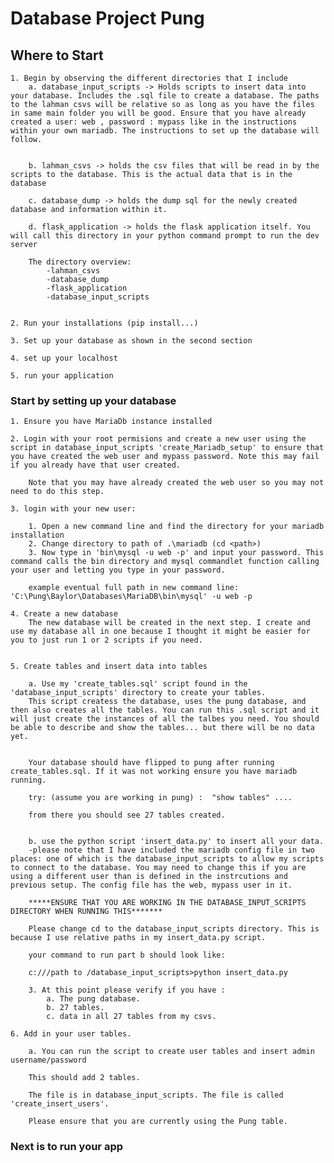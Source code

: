 
# Database Project Pung
## Where to Start
    1. Begin by observing the different directories that I include
        a. database_input_scripts -> Holds scripts to insert data into your database. Includes the .sql file to create a database. The paths to the lahman csvs will be relative so as long as you have the files in same main folder you will be good. Ensure that you have already created a user: web , password : mypass like in the instructions within your own mariadb. The instructions to set up the database will follow.


        b. lahman_csvs -> holds the csv files that will be read in by the scripts to the database. This is the actual data that is in the database

        c. database_dump -> holds the dump sql for the newly created database and information within it. 

        d. flask_application -> holds the flask application itself. You will call this directory in your python command prompt to run the dev server

        The directory overview:
            -lahman_csvs
            -database_dump
            -flask_application
            -database_input_scripts


    2. Run your installations (pip install...) 

    3. Set up your database as shown in the second section

    4. set up your localhost

    5. run your application

### Start by setting up your database

    1. Ensure you have MariaDb instance installed
    
    2. Login with your root permisions and create a new user using the script in database_input_scripts 'create_Mariadb_setup' to ensure that you have created the web user and mypass password. Note this may fail if you already have that user created.

        Note that you may have already created the web user so you may not need to do this step.

    3. login with your new user: 

        1. Open a new command line and find the directory for your mariadb installation
        2. Change directory to path of .\mariadb (cd <path>)
        3. Now type in 'bin\mysql -u web -p' and input your password. This command calls the bin directory and mysql commandlet function calling your user and letting you type in your password.
        
        example eventual full path in new command line: 'C:\Pung\Baylor\Databases\MariaDB\bin\mysql' -u web -p

    4. Create a new database
        The new database will be created in the next step. I create and use my database all in one because I thought it might be easier for you to just run 1 or 2 scripts if you need.


    5. Create tables and insert data into tables 

        a. Use my 'create_tables.sql' script found in the 'database_input_scripts' directory to create your tables.
        This script createss the database, uses the pung database, and then also creates all the tables. You can run this .sql script and it will just create the instances of all the talbes you need. You should be able to describe and show the tables... but there will be no data yet.


        Your database should have flipped to pung after running create_tables.sql. If it was not working ensure you have mariadb running.

        try: (assume you are working in pung) :  "show tables" ....

        from there you should see 27 tables created.


        b. use the python script 'insert_data.py' to insert all your data.
        -please note that I have included the mariadb config file in two places: one of which is the database_input_scripts to allow my scripts to connect to the database. You may need to change this if you are using a different user than is defined in the instrcutions and previous setup. The config file has the web, mypass user in it.

        *****ENSURE THAT YOU ARE WORKING IN THE DATABASE_INPUT_SCRIPTS DIRECTORY WHEN RUNNING THIS*******

        Please change cd to the database_input_scripts directory. This is because I use relative paths in my insert_data.py script.

        your command to run part b should look like:

        c:///path to /database_input_scripts>python insert_data.py

        3. At this point please verify if you have :
            a. The pung database.
            b. 27 tables.
            c. data in all 27 tables from my csvs.
        
    6. Add in your user tables.

        a. You can run the script to create user tables and insert admin username/password

        This should add 2 tables.

        The file is in database_input_scripts. The file is called 'create_insert_users'.

        Please ensure that you are currently using the Pung table.
        

### Next is to run your app